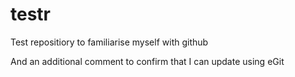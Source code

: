 testr
=====

Test repositiory to familiarise myself with github

And an additional comment to confirm that I can update using eGit

